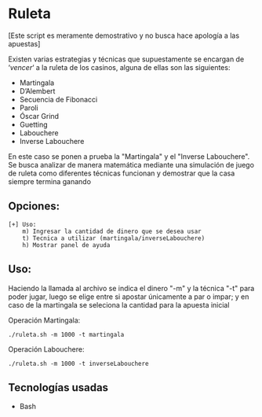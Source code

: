 # Ruleta

[Este script es meramente demostrativo y no busca hace apología a las apuestas]

Existen varias estrategias y técnicas que supuestamente se encargan de ‘_vencer_‘ a la ruleta de los casinos, alguna de ellas son las siguientes:

- Martingala
- D’Alembert
- Secuencia de Fibonacci
- Paroli
- Óscar Grind
- Guetting
- Labouchere
- Inverse Labouchere

En este caso se ponen a prueba la "Martingala" y el "Inverse Labouchere". Se busca analizar de manera matemática mediante una simulación de juego de ruleta como diferentes técnicas funcionan y demostrar que la casa siempre termina ganando

## Opciones:
```
[+] Uso:
	m) Ingresar la cantidad de dinero que se desea usar
	t) Tecnica a utilizar (martingala/inverseLabouchere)
	h) Mostrar panel de ayuda
```
## Uso:

Haciendo la llamada al archivo se indica el dinero "-m" y la técnica "-t" para poder jugar, luego se elige entre si apostar únicamente a par o impar; y en caso de la martingala se seleciona la cantidad para la apuesta inicial

Operación Martingala:
```
./ruleta.sh -m 1000 -t martingala
```
Operación Labouchere:
```
./ruleta.sh -m 1000 -t inverseLabouchere
```

## Tecnologías usadas

- Bash

